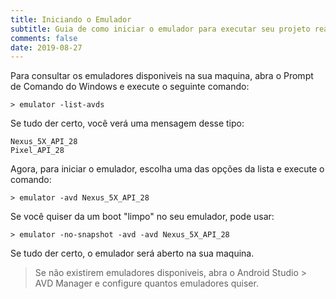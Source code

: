 ```yaml
---
title: Iniciando o Emulador
subtitle: Guia de como iniciar o emulador para executar seu projeto react native
comments: false
date: 2019-08-27
---
```


Para consultar os emuladores disponiveis na sua maquina, abra o Prompt de Comando do Windows e execute o seguinte comando:

`> emulator -list-avds`

Se tudo der certo, você verá uma mensagem desse tipo: 

```
Nexus_5X_API_28
Pixel_API_28
```
Agora, para iniciar o emulador, escolha uma das opções da lista e execute o comando:

`> emulator -avd Nexus_5X_API_28`

Se você quiser da um boot "limpo" no seu emulador, pode usar:
 
`> emulator -no-snapshot -avd -avd Nexus_5X_API_28`

Se tudo der certo, o emulador será aberto na sua maquina.
 
> Se não existirem emuladores disponiveis, abra o Android Studio > AVD Manager e configure quantos emuladores quiser. 